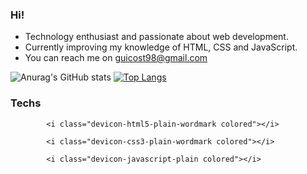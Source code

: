 ### Hi!
- Technology enthusiast and passionate about web development.
- Currently improving my knowledge of HTML, CSS and JavaScript.
- You can reach me on guicost98@gmail.com


![Anurag's GitHub stats](https://github-readme-stats.vercel.app/api?username=guicostads&show_icons=true&theme=transparent)
[![Top Langs](https://github-readme-stats.vercel.app/api/top-langs/?username=guicostads&layout=compact)](https://github.com/anuraghazra/github-readme-stats)

### Techs



            <i class="devicon-html5-plain-wordmark colored"></i>
          
            <i class="devicon-css3-plain-wordmark colored"></i>
            
            <i class="devicon-javascript-plain colored"></i>
          
          
